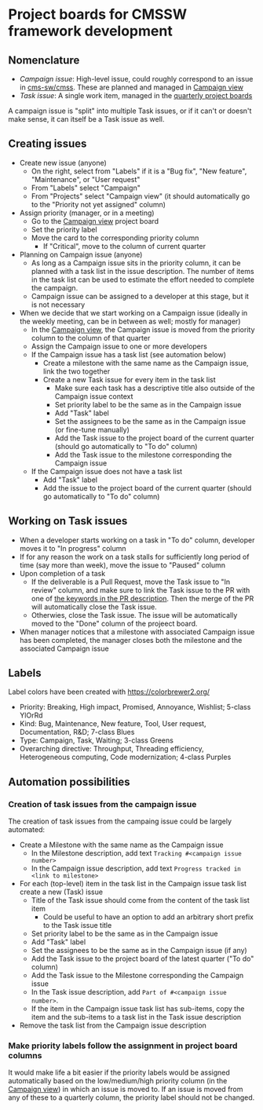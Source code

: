 # Project boards for CMSSW framework development

## Nomenclature

* *Campaign issue*: High-level issue, could roughly correspond to an issue in [cms-sw/cmss](https://github.com/cms-sw/cmssw/issues). These are planned and managed in [Campaign view](https://github.com/makortel/framework/projects/1)
* *Task issue*: A single work item, managed in the [quarterly project boards](https://github.com/makortel/framework/projects/1)

A campaign issue is "split" into multiple Task issues, or if it can't or doesn't make sense, it can itself be a Task issue as well.

## Creating issues

* Create new issue (anyone)
  * On the right, select from "Labels" if it is a "Bug fix", "New feature", "Maintenance", or "User request"
  * From "Labels" select "Campaign"
  * From "Projects" select "Campaign view" (it should automatically go to the "Priority not yet assigned" column)
* Assign priority (manager, or in a meeting)
  * Go to the [Campaign view](https://github.com/makortel/framework/projects/1) project board
  * Set the priority label
  * Move the card to the corresponding priority column
    * If "Critical", move to the column of current quarter
* Planning on Campaign issue (anyone)
  * As long as a Campaign issue sits in the priority column, it can be planned with a task list in the issue description. The number of items in the task list can be used to estimate the effort needed to complete the campaign.
  * Campaign issue can be assigned to a developer at this stage, but it is not necessary
* When we decide that we start working on a Campaign issue (ideally in the weekly meeting, can be in between as well; mostly for manager)
  * In the [Campaign view](https://github.com/makortel/framework/projects/1), the Campaign issue is moved from the priority column to the column of that quarter
  * Assign the Campaign issue to one or more developers
  * If the Campaign issue has a task list (see automation below)
    * Create a milestone with the same name as the Campaign issue, link the two together
    * Create a new Task issue for every item in the task list
      * Make sure each task has a descriptive title also outside of the Campaign issue context
      * Set priority label to be the same as in the Campaign issue
      * Add "Task" label
      * Set the assignees to be the same as in the Campaign issue (or fine-tune manually)
      * Add the Task issue to the project board of the current quarter (should go automatically to "To do" column)
      * Add the Task issue to the milestone corresponding the Campaign issue
  * If the Campaign issue does not have a task list
      * Add "Task" label
      * Add the issue to the project board of the current quarter (should go automatically to "To do" column)

## Working on Task issues

* When a developer starts working on a task in "To do" column, developer moves it to "In progress" column
* If for any reason the work on a task stalls for sufficiently long period of time (say more than week), move the issue to "Paused" column
* Upon completion of a task
  * If the deliverable is a Pull Request, move the Task issue to "In review" column, and make sure to link the Task issue to the PR with one of [the keywords in the PR description](https://docs.github.com/en/github/managing-your-work-on-github/linking-a-pull-request-to-an-issue#linking-a-pull-request-to-an-issue-using-a-keyword). Then the merge of the PR will automatically close the Task issue.
  * Otherwies, close the Task issue. The issue will be automatically moved to the "Done" column of the projeect board.
* When manager notices that a milestone with associated Campaign issue has been completed, the manager closes both the milestone and the associated Campaign issue

## Labels

Label colors have been created with https://colorbrewer2.org/

* Priority: Breaking, High impact, Promised, Annoyance, Wishlist; 5-class YlOrRd
* Kind: Bug, Maintenance, New feature, Tool, User request, Documentation, R&D; 7-class Blues
* Type: Campaign, Task, Waiting; 3-class Greens
* Overarching directive: Throughput, Threading efficiency, Heterogeneous computing, Code modernization; 4-class Purples


## Automation possibilities

### Creation of task issues from the campaign issue

The creation of task issues from the campaing issue could be largely automated:
* Create a Milestone with the same name as the Campaign issue
  * In the Milestone description, add text `Tracking #<campaign issue number>`
  * In the Campaign issue description, add text `Progress tracked in <link to milestone>`
* For each (top-level) item in the task list in the Campaign issue task list create a new (Task) issue
  * Title of the Task issue should come from the content of the task list item
     * Could be useful to have an option to add an arbitrary short prefix to the Task issue title
  * Set priority label to be the same as in the Campaign issue
  * Add "Task" label
  * Set the assignees to be the same as in the Campaign issue (if any)
  * Add the Task issue to the project board of the latest quarter ("To do" column)
  * Add the Task issue to the Milestone corresponding the Campaign issue
  * In the Task issue description, add `Part of #<campaign issue number>`.
  * If the item in the Campaign issue task list has sub-items, copy the item and the sub-items to a task list in the Task issue description
* Remove the task list from the Campaign issue description

### Make priority labels follow the assignment in project board columns

It would make life a bit easier if the priority labels would be assigned automatically based on the low/medium/high priority column (in the [Campaign view](https://github.com/makortel/framework/projects/1)) in which an issue is moved to. If an issue is moved from any of these to a quarterly column, the priority label should not be changed.
